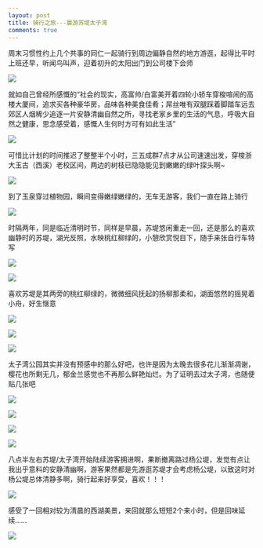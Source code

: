 ```yaml
---
layout: post
title: 骑行之旅---晨游苏堤太子湾
comments: true
---
```


周末习惯性约上几个共事的同仁一起骑行到周边偏静自然的地方游逛，起得比平时上班还早，听闻鸟叫声，迎着初升的太阳出门到公司楼下会师

![](https://cdn.jsdelivr.net/gh/omoway/oss/images/lifecycles/sunrise.jpg)

就如自己曾经所感慨的“社会的现实，高富帅/白富美开着四轮小轿车穿梭喧闹的高楼大厦间，追求买各种豪华房，品味各种美食佳肴；屌丝唯有双腿踩着脚踏车远去郊区人烟稀少追逐一片安静清幽自然之所，寻找老家乡里的生活的气息，呼吸大自然之健康，思念感受着，感慨人生何时方可有如此生活”

![](https://cdn.jsdelivr.net/gh/omoway/oss/images/lifecycles/zhongfaroad.jpg)

可惜比计划的时间推迟了整整半个小时，三五成群7点才从公司速速出发，穿梭浙大玉古（西溪）老校区间，两边的树枝已隐隐能见到嫩嫩的绿叶探头啊\~

![](https://cdn.jsdelivr.net/gh/omoway/oss/images/lifecycles/zju.jpg)

到了玉泉穿过植物园，瞬间变得嫩绿嫩绿的，无车无游客，我们一直在路上骑行

![](https://cdn.jsdelivr.net/gh/omoway/oss/images/lifecycles/yuquanroad.jpg)

时隔两年，同是临近清明时节，同样是早晨，苏堤悠闲重走一回，还是那么的喜欢幽静时的苏堤，湖光反照，水映桃红柳绿的，小憩欣赏悦目下，随手来张自行车特写

![](https://cdn.jsdelivr.net/gh/omoway/oss/images/lifecycles/xihusudi.jpg)

![](https://cdn.jsdelivr.net/gh/omoway/oss/images/lifecycles/bike.jpg)

喜欢苏堤是其两旁的桃红柳绿的，微微细风抚起的扬柳那柔和，湖面悠然的摇晃着小舟，好生惬意

![](https://cdn.jsdelivr.net/gh/omoway/oss/images/lifecycles/sudi.jpg)

![](https://cdn.jsdelivr.net/gh/omoway/oss/images/lifecycles/flower.jpg)

![](https://cdn.jsdelivr.net/gh/omoway/oss/images/lifecycles/xihu.jpg)

太子湾公园其实并没有预感中的那么好吧，也许是因为太晚去很多花儿渐渐凋谢，樱花也所剩无几，郁金兰感觉也不再那么鲜艳灿烂。为了证明去过太子湾，也随便贴几张吧

![](https://cdn.jsdelivr.net/gh/omoway/oss/images/lifecycles/yinghua.jpg)

![](https://cdn.jsdelivr.net/gh/omoway/oss/images/lifecycles/yujinhua.jpg)

![](https://cdn.jsdelivr.net/gh/omoway/oss/images/lifecycles/yujinhua-photo.jpg)

![](https://cdn.jsdelivr.net/gh/omoway/oss/images/lifecycles/taiziwan.jpg)

八点半左右苏堤/太子湾开始陆续游客拥进啊，果断撤离路过杨公堤，发觉有点让我出乎意料的安静清幽啊，游客果然都是先游逛苏堤才会考虑杨公堤，以致这时对杨公堤总体清静多啊，骑行起来好享受，喜欢！！！

![](https://cdn.jsdelivr.net/gh/omoway/oss/images/lifecycles/yanggongdi.jpg)

感受了一回相对较为清晨的西湖美景，来回就那么短短2个来小时，但是回味延续……

![](https://cdn.jsdelivr.net/gh/omoway/oss/images/lifecycles/licheng.jpg)

